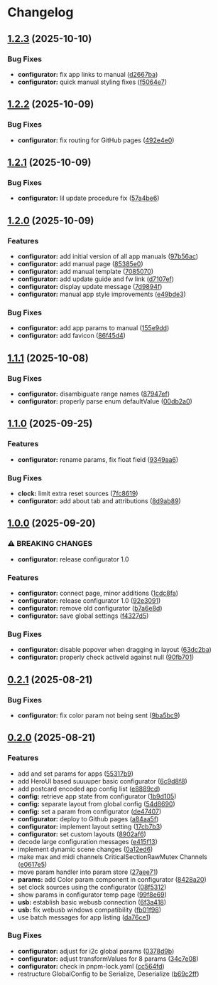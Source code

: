 # Changelog

## [1.2.3](https://github.com/ATOVproject/faderpunk/compare/configurator-v1.2.2...configurator-v1.2.3) (2025-10-10)


### Bug Fixes

* **configurator:** fix app links to manual ([d2667ba](https://github.com/ATOVproject/faderpunk/commit/d2667ba2be17f8ad061c3a959d8a2fe4981639bc))
* **configurator:** quick manual styling fixes ([f5064e7](https://github.com/ATOVproject/faderpunk/commit/f5064e79722c6b8c5b33f75d9a5ae550a976904d))

## [1.2.2](https://github.com/ATOVproject/faderpunk/compare/configurator-v1.2.1...configurator-v1.2.2) (2025-10-09)


### Bug Fixes

* **configurator:** fix routing for GitHub pages ([492e4e0](https://github.com/ATOVproject/faderpunk/commit/492e4e0fa7e15e6c9a06de207a7c1fafb273ea7b))

## [1.2.1](https://github.com/ATOVproject/faderpunk/compare/configurator-v1.2.0...configurator-v1.2.1) (2025-10-09)


### Bug Fixes

* **configurator:** lil update procedure fix ([57a4be6](https://github.com/ATOVproject/faderpunk/commit/57a4be60a0d82dd4e61fb84e94aeb927f3bdfc94))

## [1.2.0](https://github.com/ATOVproject/faderpunk/compare/configurator-v1.1.1...configurator-v1.2.0) (2025-10-09)


### Features

* **configurator:** add initial version of all app manuals ([97b56ac](https://github.com/ATOVproject/faderpunk/commit/97b56ac8cc710de155e91d75991c91e817336086))
* **configurator:** add manual page ([85385e0](https://github.com/ATOVproject/faderpunk/commit/85385e0b8e120beb1da348b64f72b74a90878daf))
* **configurator:** add manual template ([7085070](https://github.com/ATOVproject/faderpunk/commit/7085070a91ee656017a0609ef877c792688835ba))
* **configurator:** add update guide and fw link ([d7107ef](https://github.com/ATOVproject/faderpunk/commit/d7107ef0bc6f471b7db07487f801f2b8fd98ba2f))
* **configurator:** display update message ([7d9894f](https://github.com/ATOVproject/faderpunk/commit/7d9894f1a00586aadf572688de869befd9213318))
* **configurator:** manual app style improvements ([e49bde3](https://github.com/ATOVproject/faderpunk/commit/e49bde3ae6fc3673980b923e082d92b676ba0104))


### Bug Fixes

* **configurator:** add app params to manual ([155e9dd](https://github.com/ATOVproject/faderpunk/commit/155e9dd28b5538a9c38c537d81168a478c6c8c3e))
* **configurator:** add favicon ([86f45d4](https://github.com/ATOVproject/faderpunk/commit/86f45d4a64771430ea2af9c43db3ed65ae9378e0))

## [1.1.1](https://github.com/ATOVproject/faderpunk/compare/configurator-v1.1.0...configurator-v1.1.1) (2025-10-08)


### Bug Fixes

* **configurator:** disambiguate range names ([87947ef](https://github.com/ATOVproject/faderpunk/commit/87947eff463d2df42dd188c7e4e625f18bbcfc08))
* **configurator:** properly parse enum defaultValue ([00db2a0](https://github.com/ATOVproject/faderpunk/commit/00db2a0a3bf569ce80076519ba075b3a451232b6))

## [1.1.0](https://github.com/ATOVproject/faderpunk/compare/configurator-v1.0.0...configurator-v1.1.0) (2025-09-25)


### Features

* **configurator:** rename params, fix float field ([9349aa6](https://github.com/ATOVproject/faderpunk/commit/9349aa624432e3aef66b71a7a1a19e2b40dacef8))


### Bug Fixes

* **clock:** limit extra reset sources ([7fc8619](https://github.com/ATOVproject/faderpunk/commit/7fc861910648376d5f7963214c1c6f2a33df7bd5))
* **configurator:** add about tab and attributions ([8d9ab89](https://github.com/ATOVproject/faderpunk/commit/8d9ab8931922e0896094a5cd518bd5de71b207ca))

## [1.0.0](https://github.com/ATOVproject/faderpunk/compare/configurator-v0.4.0...configurator-v1.0.0) (2025-09-20)


### ⚠ BREAKING CHANGES

* **configurator:** release configurator 1.0

### Features

* **configurator:** connect page, minor additions ([1cdc8fa](https://github.com/ATOVproject/faderpunk/commit/1cdc8fa2aa7c5317e34098bbccf467846a3ef4a7))
* **configurator:** release configurator 1.0 ([92e3091](https://github.com/ATOVproject/faderpunk/commit/92e30914e5ff6fb1166a851732133617dbcc89ac))
* **configurator:** remove old configurator ([b7a6e8d](https://github.com/ATOVproject/faderpunk/commit/b7a6e8dbf9178e843c263c4dd770563a45285b53))
* **configurator:** save global settings ([f4327d5](https://github.com/ATOVproject/faderpunk/commit/f4327d5cf02dc863f2a128905cf3f416ac6e40ce))


### Bug Fixes

* **configurator:** disable popover when dragging in layout ([63dc2ba](https://github.com/ATOVproject/faderpunk/commit/63dc2bae4d2ace8bd0af23505d5678ba0ef9c79e))
* **configurator:** properly check activeId against null ([90fb701](https://github.com/ATOVproject/faderpunk/commit/90fb701aa63a5194b88faac822afe6193f6b051a))

## [0.2.1](https://github.com/ATOVproject/faderpunk/compare/configurator-v0.2.0...configurator-v0.2.1) (2025-08-21)


### Bug Fixes

* **configurator:** fix color param not being sent ([9ba5bc9](https://github.com/ATOVproject/faderpunk/commit/9ba5bc90c3f8f7cfe6ddf721e7f45ae085234d3e))

## [0.2.0](https://github.com/ATOVproject/faderpunk/compare/configurator-v0.1.0...configurator-v0.2.0) (2025-08-21)


### Features

* add and set params for apps ([55317b9](https://github.com/ATOVproject/faderpunk/commit/55317b90ed6b0cb6c315737603fbe55b6cc37220))
* add HeroUI based suuuuper basic configurator ([6c9d8f8](https://github.com/ATOVproject/faderpunk/commit/6c9d8f883761ea245638a462122535bff55e4091))
* add postcard encoded app config list ([e8889cd](https://github.com/ATOVproject/faderpunk/commit/e8889cdf681f7d432e7dd9eb648a76410ab0928d))
* **config:** retrieve app state from configurator ([1b9d105](https://github.com/ATOVproject/faderpunk/commit/1b9d10513b0fccf923d367e88b76872f50467938))
* **config:** separate layout from global config ([54d8690](https://github.com/ATOVproject/faderpunk/commit/54d869014c2299812519a4b47cc0b8a9a069a09f))
* **config:** set a param from configurator ([de47407](https://github.com/ATOVproject/faderpunk/commit/de47407a0ea913dcefe5767019b7a988b2661d00))
* **configurator:** deploy to Github pages ([a84aa5f](https://github.com/ATOVproject/faderpunk/commit/a84aa5f0d548b33d78e2722e2de2ae2b764ae791))
* **configurator:** implement layout setting ([17cb7b3](https://github.com/ATOVproject/faderpunk/commit/17cb7b338c8764302ada0ed4b54e7c74fbd5e2db))
* **configurator:** set custom layouts ([8902af6](https://github.com/ATOVproject/faderpunk/commit/8902af6f3f433e0046f3a445e4d1d1ed91483a10))
* decode large configuration messages ([e415f13](https://github.com/ATOVproject/faderpunk/commit/e415f13e740f2ac7efae0b40bdc85e65598376de))
* implement dynamic scene changes ([0a12ed6](https://github.com/ATOVproject/faderpunk/commit/0a12ed65d04c60a72a0a9dc9b218d6b34c605894))
* make max and midi channels CriticalSectionRawMutex Channels ([e0617e5](https://github.com/ATOVproject/faderpunk/commit/e0617e556b9a887034b695d6cd118cb8672d4d64))
* move param handler into param store ([27aee71](https://github.com/ATOVproject/faderpunk/commit/27aee71d40f784e74e65201195e7d071e3d9fca0))
* **params:** add Color param component in configurator ([8428a20](https://github.com/ATOVproject/faderpunk/commit/8428a2069de88721c4c2373792bc46f95794d57b))
* set clock sources using the configurator ([08f5312](https://github.com/ATOVproject/faderpunk/commit/08f53126e9e02a33855cb07861ad49d1c4b3c8cc))
* show params in configurator temp page ([99f8e69](https://github.com/ATOVproject/faderpunk/commit/99f8e696ff35a273907058d69d09a4ed2c1d87f2))
* **usb:** establish basic webusb connection ([6f3a418](https://github.com/ATOVproject/faderpunk/commit/6f3a4183bc3ab75ac49c3c28462d2f952a51ceee))
* **usb:** fix webusb windows compatibility ([fb01f98](https://github.com/ATOVproject/faderpunk/commit/fb01f981c64beb133b50f6072ae73fe30f113e3b))
* use batch messages for app listing ([da76ce1](https://github.com/ATOVproject/faderpunk/commit/da76ce1f72f577b91a74a1f3b4c101f88b33cfa9))


### Bug Fixes

* **configurator:** adjust for i2c global params ([0378d9b](https://github.com/ATOVproject/faderpunk/commit/0378d9b49e18e37b0179a113acb33ce53192f07d))
* **configurator:** adjust transformValues for 8 params ([34c7e08](https://github.com/ATOVproject/faderpunk/commit/34c7e0865c7476c1535dd17d778e71f093751869))
* **configurator:** check in pnpm-lock.yaml ([cc564fd](https://github.com/ATOVproject/faderpunk/commit/cc564fdc36461a7c818a7364ec19adf0e5bd2a64))
* restructure GlobalConfig to be Serialize, Deserialize ([b69c2ff](https://github.com/ATOVproject/faderpunk/commit/b69c2ff00d051807032c862c7e4320439dbb04e5))
